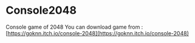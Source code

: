 # Console2048

Console game of 2048
You can download game from : [https://goknn.itch.io/console-2048](https://goknn.itch.io/console-2048)
